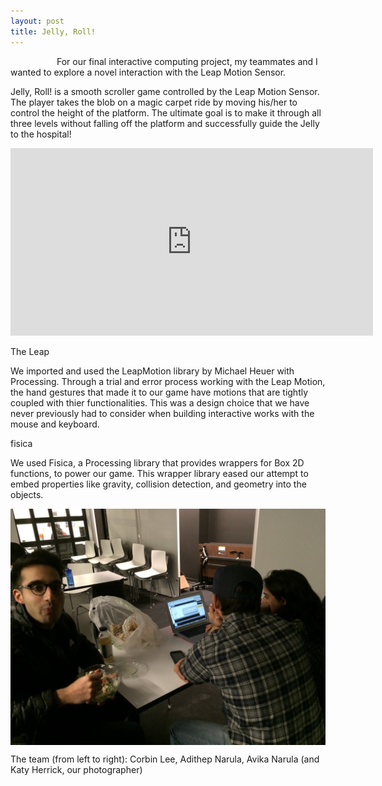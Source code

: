 ```yaml
---
layout: post
title: Jelly, Roll!
---
```


<p>
	&emsp;&emsp;&emsp;&emsp;&emsp; For our final interactive computing project, my teammates and I wanted to explore a novel interaction with the Leap Motion Sensor. 
</p>
<p>
	Jelly, Roll! is a smooth scroller game controlled by the Leap Motion Sensor. The player takes the blob on a magic carpet ride by moving his/her to control the height of the platform. The ultimate goal is to make it through all three levels without falling off the platform and successfully guide the Jelly to the hospital! 
</p>
<p> </p>
<p> </p>
<div class = "jelly_roll_video"> 
	<iframe src="https://player.vimeo.com/video/150046743" width="580" height="300" frameborder="0" webkitallowfullscreen mozallowfullscreen allowfullscreen></iframe>
</div>
<p> </p>
<p class = "jelly_roll_sub">
	The Leap
</p>
<p> 
	We imported and used the LeapMotion library by Michael Heuer with Processing. Through a trial and error process working with the Leap Motion, the hand gestures that made it to our game have motions that are tightly coupled with thier functionalities. This was a design choice that we have never previously had to consider when building interactive works with the mouse and keyboard. 
</p>
<p></p>
<p class = "jelly_roll_sub">
	fisica
</p>
<p>
	We used Fisica, a Processing library that provides wrappers for Box 2D functions, to power our game. This wrapper library eased our attempt to embed properties like gravity, collision detection, and geometry into the objects. 
</p>

<div class = "team_pic"> 
	<img align="center" src = "/images/team.JPG" alt = "interactive-computing-team">
</div>

<p>The team (from left to right): Corbin Lee, Adithep Narula, Avika Narula (and Katy Herrick, our photographer)</p>


	
